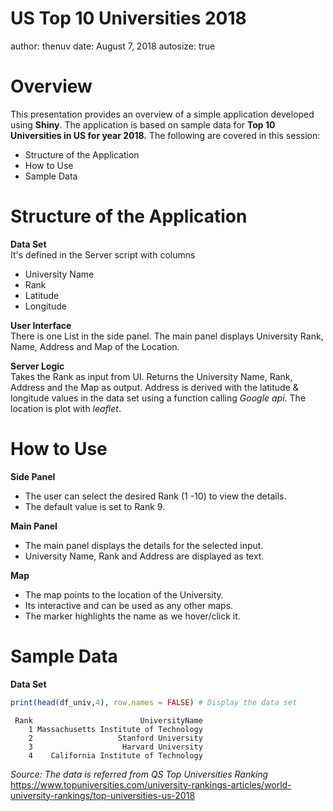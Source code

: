 US Top 10 Universities 2018
========================================================
author: thenuv
date: August 7, 2018
autosize: true

Overview
========================================================
This presentation provides an overview of a simple application developed using **Shiny**.
The application is based on sample data for **Top 10 Universities in US for year 2018.**
The following are covered in this session:

- Structure of the Application
- How to Use
- Sample Data



Structure of the Application
========================================================

**Data Set**  
It's defined in the Server script with columns
- University Name
- Rank
- Latitude
- Longitude

**User Interface**  
There is one List in the side panel. The main panel displays University Rank, Name, Address 
and Map of the Location.

**Server Logic**  
Takes the Rank as input from UI. Returns the University Name, Rank, Address and the Map as output.
Address is derived with the latitude & longitude values in the data set using a function calling *Google api*.
The location is plot with *leaflet*.


How to Use
========================================================
**Side Panel**
- The user can select the desired Rank (1 -10) to view the details. 
- The default value is set to Rank 9.

**Main Panel**
- The main panel displays the details for the selected input. 
- University Name, Rank and Address are displayed as text.

**Map**
- The map points to the location of the University. 
- Its interactive and can be used as any other maps.
- The marker highlights the name as we hover/click it.


Sample Data
========================================================
**Data Set** 


```r
print(head(df_univ,4), row.names = FALSE) # Display the data set
```

```
 Rank                        UniversityName
    1 Massachusetts Institute of Technology
    2                   Stanford University
    3                    Harvard University
    4    California Institute of Technology
```

*Source: The data is referred from QS Top Universities Ranking*
https://www.topuniversities.com/university-rankings-articles/world-university-rankings/top-universities-us-2018
